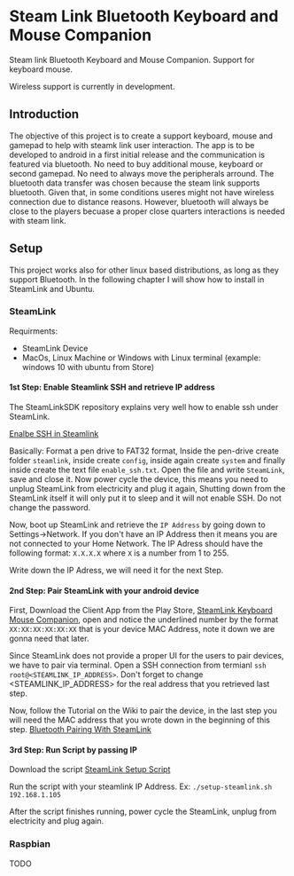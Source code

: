 # Steam Link Bluetooth Keyboard and Mouse Companion
Steam link Bluetooth Keyboard and Mouse Companion. Support for keyboard mouse.

Wireless support is currently in development.

## Introduction
The objective of this project is to create a support keyboard, mouse and gamepad to help with steamk link user interaction. The app is to be developed to android in a first initial release and the communication is featured via bluetooth. No need to buy additional mouse, keyboard or second gamepad. No need to always move the peripherals arround. The bluetooth data transfer was chosen because the steam link supports bluetooth. Given that, in some conditions useres might not have wireless connection due to distance reasons. However, bluetooth will always be close to the players becuase a proper close quarters interactions is needed with steam link.

## Setup
This project works also for other linux based distributions, as long as they support Bluetooth.
In the following chapter I will show how to install in SteamLink and Ubuntu.

### SteamLink
Requirments:
 * SteamLink Device
 * MacOs, Linux Machine or Windows with Linux terminal (example: windows 10 with ubuntu from Store)
 
#### 1st Step: Enable Steamlink SSH and retrieve IP address
The SteamLinkSDK repository explains very well how to enable ssh under SteamLink. 

[Enalbe SSH in Steamlink](https://github.com/ValveSoftware/steamlink-sdk#ssh-access)

Basically: Format a pen drive to FAT32 format, Inside the pen-drive create folder `steamlink`, inside create `config`, inside again create `system` and finally inside create the text file `enable_ssh.txt`. Open the file and write `SteamLink`, save and close it. Now power cycle the device, this means you need to unplug SteamLink from electricity and plug it again, Shutting down from the SteamLink itself it will only put it to sleep and it will not enable SSH. Do not change the password.

Now, boot up SteamLink and retrieve the `IP Address` by going down to Settings->Network. If you don't have an IP Address then it means you are not connected to your Home Network. The IP Adress should have the following format: `X.X.X.X` where `X` is a number from 1 to 255.

Write down the IP Adress, we will need it for the next Step.

#### 2nd Step: Pair SteamLink with your android device
First, Download the Client App from the Play Store, [SteamLink Keyboard Mouse Companion](), open and notice the underlined number by the format `XX:XX:XX:XX:XX:XX` that is your device MAC Address, note it down we are gonna need that later.

Since SteamLink does not provide a proper UI for the users to pair devices, we have to pair via terminal.
Open a SSH connection from termianl `ssh root@<STEAMLINK_IP_ADDRESS>`. Don't forget to change <STEAMLINK_IP_ADDRESS> for the real address that you retrieved last step.

Now, follow the Tutorial on the Wiki to pair the device, in the last step you will need the MAC address that you wrote down in the beginning of this step. [Bluetooth Pairing With SteamLink](https://github.com/excelsi0r/SteamLinkBluetoothKeybordMouseCompanion/wiki/Research#bluetooth-pairing-with-steamlink)

#### 3rd Step: Run Script by passing IP
Download the script [SteamLink Setup Script](https://github.com/excelsi0r/SteamLinkBluetoothKeybordMouseCompanion/releases/download/v0.1-beta/setup-steamlink.sh)

Run the script with your steamlink IP Address. Ex: `./setup-steamlink.sh 192.168.1.105`

After the script finishes running, power cycle the SteamLink, unplug from electricity and plug again.

### Raspbian
TODO
